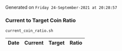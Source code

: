 Generated on `Friday 24-September-2021 at 20:28:57`

### Current to Target Coin Ratio
`current_coin_ratio.sh`

Date|Current|Target|Ratio
---|---|---|---
